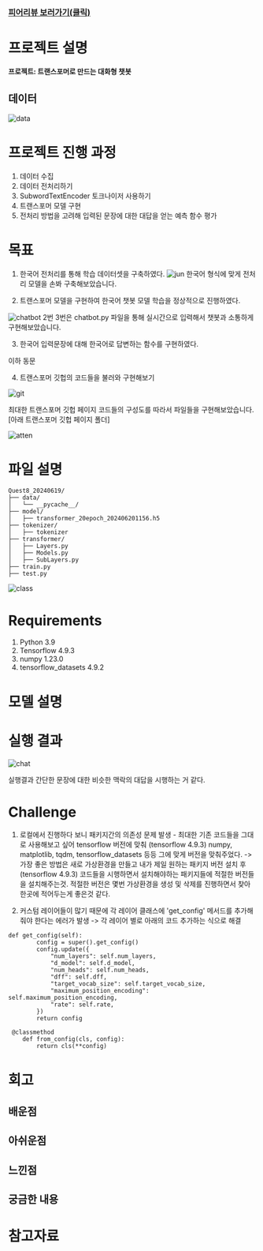 ### [피어리뷰 보러가기(클릭)](PRT.md)

# 프로젝트 설명
**프로젝트: 트랜스포머로 만드는 대화형 챗봇**


## 데이터
![data](img/data.png)

# 프로젝트 진행 과정
1. 데이터 수집
2. 데이터 전처리하기
3. SubwordTextEncoder 토크나이저 사용하기
4. 트랜스포머 모델 구현
5. 전처리 방법을 고려해 입력된 문장에 대한 대답을 얻는 예측 함수 평가

# 목표
1. 한국어 전처리를 통해 학습 데이터셋을 구축하였다.
![jun](img/jun.png)
한국어 형식에 맞게 전처리 모델을 손봐 구축해보았습니다.

2. 트랜스포머 모델을 구현하여 한국어 챗봇 모델 학습을 정상적으로 진행하였다.

![chatbot](img/chatbot.png)
2번 3번은 chatbot.py 파일을 통해 실시간으로 입력해서 챗봇과 소통하게 구현해보았습니다.

3. 한국어 입력문장에 대해 한국어로 답변하는 함수를 구현하였다.

이하 동문

4. 트랜스포머 깃헙의 코드들을 불러와 구현해보기

![git](img/github.png)

최대한 트랜스포머 깃헙 페이지 코드들의 구성도를 따라서 파일들을 구현해보았습니다.
[아래 트랜스포머 깃헙 페이지 폴더]

![atten](img/attention.png)

# 파일 설명

```
Quest8_20240619/
├── data/
│   └── __pycache__/
├── model/
│   ├── transformer_20epoch_202406201156.h5
├── tokenizer/
│   ├── tokenizer
├── transformer/
│   ├── Layers.py
│   ├── Models.py
│   ├── SubLayers.py
├── train.py
├── test.py
```

![class](img/class.png)

# Requirements

1. Python 3.9
2. Tensorflow 4.9.3
3. numpy 1.23.0
4. tensorflow_datasets 4.9.2

# 모델 설명




# 실행 결과
![chat](img/chatbot.png)

실행결과 간단한 문장에 대한 비슷한 맥락의 대답을 시행하는 거 같다.

# Challenge
1. 로컬에서 진행하다 보니 패키지간의 의존성 문제 발생 - 최대한 기존 코드들을 그대로 사용해보고 싶어 tensorflow 버전에 맞춰 (tensorflow 4.9.3) numpy, matplotlib, tqdm, tensorflow_datasets 등등 그에 맞게 버전을 맞춰주었다.
-> 가장 좋은 방법은 새로 가상환경을 만들고 내가 제일 원하는 패키지 버전 설치 후 (tensorflow 4.9.3) 코드들을 시행하면서 설치해야하는 패키지들에 적절한 버전들을 설치해주는것. 적절한 버전은 몇번 가상환경을 생성 및 삭제를 진행하면서 찾아 한곳에 적어두는게 좋은것 같다.

2. 커스텀 레이어들이 많기 때문에 각 레이어 클래스에 'get_config' 메서드를 추가해줘야 한다는 에러가 발생
-> 각 레이어 별로 아래의 코드 추가하는 식으로 해결
```
def get_config(self):
        config = super().get_config()
        config.update({
            "num_layers": self.num_layers,
            "d_model": self.d_model,
            "num_heads": self.num_heads,
            "dff": self.dff,
            "target_vocab_size": self.target_vocab_size,
            "maximum_position_encoding": self.maximum_position_encoding,
            "rate": self.rate,
        })
        return config

 @classmethod
    def from_config(cls, config):
        return cls(**config)
```

# 회고

## 배운점

## 아쉬운점

## 느낀점

## 궁금한 내용

# 참고자료
